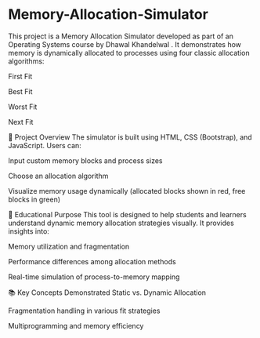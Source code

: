 # Memory-Allocation-Simulator

This project is a Memory Allocation Simulator developed as part of an Operating Systems course by Dhawal Khandelwal . It demonstrates how memory is dynamically allocated to processes using four classic allocation algorithms:

First Fit

Best Fit

Worst Fit

Next Fit

📌 Project Overview
The simulator is built using HTML, CSS (Bootstrap), and JavaScript. Users can:

Input custom memory blocks and process sizes

Choose an allocation algorithm

Visualize memory usage dynamically (allocated blocks shown in red, free blocks in green)

🎯 Educational Purpose
This tool is designed to help students and learners understand dynamic memory allocation strategies visually. It provides insights into:

Memory utilization and fragmentation

Performance differences among allocation methods

Real-time simulation of process-to-memory mapping

📚 Key Concepts Demonstrated
Static vs. Dynamic Allocation

Fragmentation handling in various fit strategies

Multiprogramming and memory efficiency
